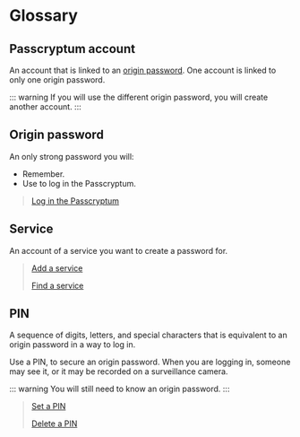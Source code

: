 # Glossary

## Passcryptum account

An account that is linked to an [origin password](#origin-password). One account is linked to only one origin password.

::: warning
If you will use the different origin password, you will create another account.
:::

## Origin password

An only strong password you will:

* Remember.
* Use to log in the Passcryptum.

[//]: # (> [Recommendations on creation of the origin password]&#40;docs/recommendations#origin-password&#41;.)

> [Log in the Passcryptum](../how-tos/general.md#log-in-passcryptum)

## Service

An account of a service you want to create a password for.

> [Add a service](../how-tos/services.md#add-service)
>
> [Find a service](../how-tos/services.md#find-service)

## PIN

A sequence of digits, letters, and special characters that is equivalent to an origin password in a way to log in.

Use a PIN, to secure an origin password. When you are logging in, someone may see it, or it may be recorded on a surveillance camera.

::: warning
You will still need to know an origin password.
:::

> [Set a PIN](../how-tos/pin.md#set-pin)
>
> [Delete a PIN](../how-tos/pin.md#delete-pin)
